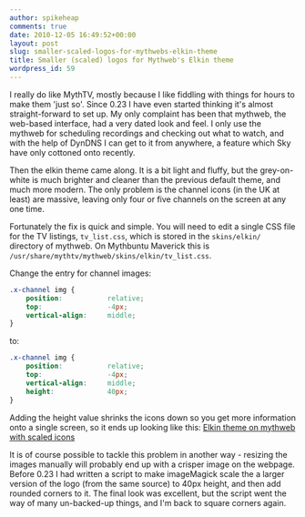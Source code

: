 ```yaml
---
author: spikeheap
comments: true
date: 2010-12-05 16:49:52+00:00
layout: post
slug: smaller-scaled-logos-for-mythwebs-elkin-theme
title: Smaller (scaled) logos for Mythweb's Elkin theme
wordpress_id: 59
---
```


I really do like MythTV, mostly because I like fiddling with things for hours to make them 'just so'. Since 0.23 I have even started thinking it's almost straight-forward to set up. My only complaint has been that mythweb, the web-based interface, had a very dated look and feel. I only use the mythweb for scheduling recordings and checking out what to watch, and with the help of DynDNS I can get to it from anywhere, a feature which Sky have only cottoned onto recently.

Then the elkin theme came along. It is a bit light and fluffy, but the grey-on-white is much brighter and cleaner than the previous default theme, and much more modern. The only problem is the channel icons (in the UK at least) are massive, leaving only four or five channels on the screen at any one time.

Fortunately the fix is quick and simple. You will need to edit a single CSS file for the TV listings, `tv_list.css`, which is stored in the `skins/elkin/` directory of mythweb. On Mythbuntu Maverick this is `/usr/share/mythtv/mythweb/skins/elkin/tv_list.css`.

Change the entry for channel images:

```css
.x-channel img {
    position:           relative;
    top:                -4px;
    vertical-align:     middle;
}
```

to:

```css
.x-channel img {
    position:           relative;
    top:                -4px;
    vertical-align:     middle;
    height:             40px;
}
```

Adding the height value shrinks the icons down so you get more information onto a single screen, so it ends up looking like this:
[Elkin theme on mythweb with scaled icons](http://ryanbrooks.files.wordpress.com/2010/12/mythweb_elkin.jpg)


It is of course possible to tackle this problem in another way - resizing the images manually will probably end up with a crisper image on the webpage. Before 0.23 I had written a script to make imageMagick scale the a larger version of the logo (from the same source) to 40px height, and then add rounded corners to it. The final look was excellent, but the script went the way of many un-backed-up things, and I'm back to square corners again.

